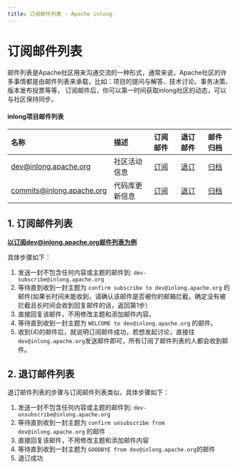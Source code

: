 ```yaml
---
title: 订阅邮件列表 - Apache inlong
---
```


# 订阅邮件列表

邮件列表是Apache社区用来沟通交流的一种形式，通常来说，Apache社区的许多事情都是由邮件列表来承载，比如：项目的提问与解答、技术讨论、事务决策、版本发布投票等等，
订阅邮件后，你可以第一时间获取inlong社区的动态，可以与社区保持同步。

#### inlong项目邮件列表

|名称|描述|订阅邮件|退订邮件|邮件归档|
|:-----|:--------|:------|:-------|:-----|
| [dev@inlong.apache.org](mailto:dev@inlong.apache.org) | 社区活动信息 | [订阅](mailto:dev-subscribe@inlong.apache.org)   | [退订](mailto:dev-unsubscribe@inlong.apache.org)   | [归档](http://mail-archives.apache.org/mod_mbox/inlong-dev)   |
| [commits@inlong.apache.org](mailto:commits@inlong.apache.org) | 代码库更新信息 | [订阅](mailto:commits-subscribe@inlong.apache.org)   | [退订](mailto:commits-unsubscribe@inlong.apache.org)   | [归档](http://mail-archives.apache.org/mod_mbox/inlong-commits)   |



## 1. 订阅邮件列表
**以订阅dev@inlong.apache.org邮件列表为例**

具体步骤如下：
 1. 发送一封不包含任何内容或主题的邮件到: `dev-subscribe@inlong.apache.org`
 2. 等待直到收到一封主题为 `confirm subscribe to dev@inlong.apache.org` 的邮件(如果长时间未能收到，请确认该邮件是否被你的邮箱拦截，确定没有被拦截且长时间会收到回复邮件的话，返回第1步）
 3. 直接回复该邮件，不用修改主题和添加邮件内容。
 4. 等待直到收到一封主题为 `WELCOME to dev@inlong.apache.org` 的邮件。
 5. 收到(4)的邮件后，就说明订阅邮件成功，​若想发起讨论，直接往`dev@inlong.apache.org`发送邮件即可，所有订阅了邮件列表的人都会收到邮件。

## 2. 退订邮件列表
退订邮件列表的步骤与订阅邮件列表类似，具体步骤如下：
1. 发送一封不包含任何内容或主题的邮件到: `dev-unsubscribe@inlong.apache.org`
2. 等待直到收到一封主题为 `confirm unsubscribe from dev@inlong.apache.org` 的邮件
3. 直接回复该邮件，不用修改主题和添加邮件内容
4. 等待直到收到一封主题为 `GOODBYE from dev@inlong.apache.org`的邮件
5. 退订成功
